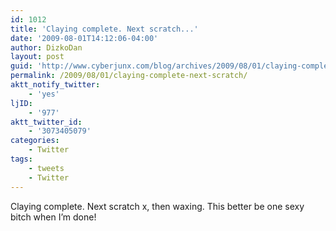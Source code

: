 ```yaml
---
id: 1012
title: 'Claying complete. Next scratch...'
date: '2009-08-01T14:12:06-04:00'
author: DizkoDan
layout: post
guid: 'http://www.cyberjunx.com/blog/archives/2009/08/01/claying-complete-next-scratch/'
permalink: /2009/08/01/claying-complete-next-scratch/
aktt_notify_twitter:
    - 'yes'
ljID:
    - '977'
aktt_twitter_id:
    - '3073405079'
categories:
    - Twitter
tags:
    - tweets
    - Twitter
---
```


Claying complete. Next scratch x, then waxing. This better be one sexy bitch when I’m done!